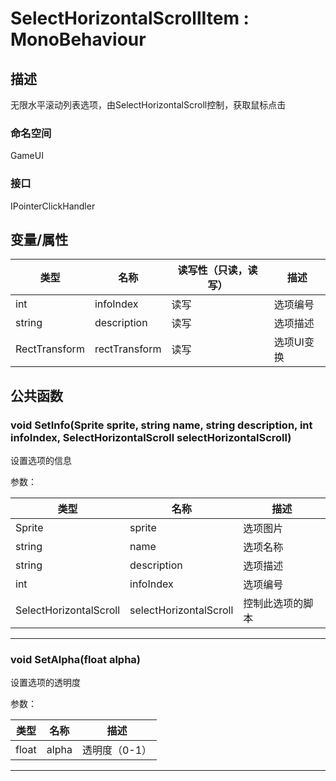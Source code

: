 # SelectHorizontalScrollItem : MonoBehaviour

## 描述

无限水平滚动列表选项，由SelectHorizontalScroll控制，获取鼠标点击

### 命名空间

GameUI

### 接口

IPointerClickHandler

## 变量/属性

| 类型          | 名称          | 读写性（只读，读写） | 描述       |
| ------------- | ------------- | -------------------- | ---------- |
| int           | infoIndex     | 读写                 | 选项编号   |
| string        | description   | 读写                 | 选项描述   |
| RectTransform | rectTransform | 读写                 | 选项UI变换 |

## 公共函数

### void SetInfo(Sprite sprite, string name, string description, int infoIndex, SelectHorizontalScroll selectHorizontalScroll)

设置选项的信息

参数：

| 类型                   | 名称                   | 描述             |
| ---------------------- | ---------------------- | ---------------- |
| Sprite                 | sprite                 | 选项图片         |
| string                 | name                   | 选项名称         |
| string                 | description            | 选项描述         |
| int                    | infoIndex              | 选项编号         |
| SelectHorizontalScroll | selectHorizontalScroll | 控制此选项的脚本 |

------
### void SetAlpha(float alpha)

设置选项的透明度

参数：

| 类型  | 名称  | 描述          |
| ----- | ----- | ------------- |
| float | alpha | 透明度（0-1） |

------